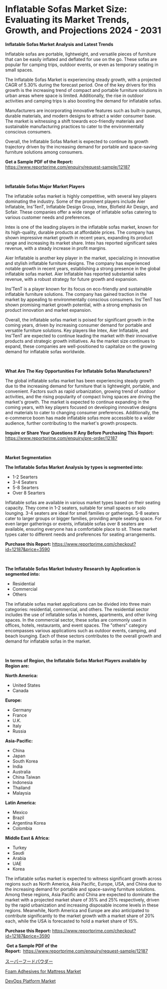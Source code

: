 <p><h1>Inflatable Sofas Market Size: Evaluating its Market Trends, Growth, and Projections 2024 - 2031</h1></p><p><strong>Inflatable Sofas Market Analysis and Latest Trends</strong></p>
<p><p>Inflatable sofas are portable, lightweight, and versatile pieces of furniture that can be easily inflated and deflated for use on the go. These sofas are popular for camping trips, outdoor events, or even as temporary seating in small spaces.</p><p>The Inflatable Sofas Market is experiencing steady growth, with a projected CAGR of 5.30% during the forecast period. One of the key drivers for this growth is the increasing trend of compact and portable furniture solutions in urban areas where space is limited. Additionally, the rise in outdoor activities and camping trips is also boosting the demand for inflatable sofas.</p><p>Manufacturers are incorporating innovative features such as built-in pumps, durable materials, and modern designs to attract a wider consumer base. The market is witnessing a shift towards eco-friendly materials and sustainable manufacturing practices to cater to the environmentally conscious consumers.</p><p>Overall, the Inflatable Sofas Market is expected to continue its growth trajectory driven by the increasing demand for portable and space-saving furniture solutions among consumers.</p></p>
<p><strong>Get a Sample PDF of the Report:&nbsp;</strong> <a href="https://www.reportprime.com/enquiry/request-sample/12187">https://www.reportprime.com/enquiry/request-sample/12187</a></p>
<p>&nbsp;</p>
<p><strong>Inflatable Sofas Major Market Players</strong></p>
<p><p>The inflatable sofas market is highly competitive, with several key players dominating the industry. Some of the prominent players include Aier Inflatable, Ins’TenT, Inflatable Design Group, Intex, Blofield Air Design, and Sofair. These companies offer a wide range of inflatable sofas catering to various customer needs and preferences.</p><p>Intex is one of the leading players in the inflatable sofas market, known for its high-quality, durable products at affordable prices. The company has shown impressive market growth in recent years, expanding its product range and increasing its market share. Intex has reported significant sales revenue, with a steady increase in profit margins.</p><p>Aier Inflatable is another key player in the market, specializing in innovative and stylish inflatable furniture designs. The company has experienced notable growth in recent years, establishing a strong presence in the global inflatable sofas market. Aier Inflatable has reported substantial sales revenue, with a robust strategy for future growth and expansion.</p><p>Ins’TenT is a player known for its focus on eco-friendly and sustainable inflatable furniture solutions. The company has gained traction in the market by appealing to environmentally conscious consumers. Ins’TenT has shown promising market growth potential, with a strong emphasis on product innovation and market expansion.</p><p>Overall, the inflatable sofas market is poised for significant growth in the coming years, driven by increasing consumer demand for portable and versatile furniture solutions. Key players like Intex, Aier Inflatable, and Ins’TenT are expected to continue leading the market with their innovative products and strategic growth initiatives. As the market size continues to expand, these companies are well-positioned to capitalize on the growing demand for inflatable sofas worldwide.</p></p>
<p>&nbsp;</p>
<p><strong>What Are The Key Opportunities For Inflatable Sofas Manufacturers?</strong></p>
<p><p>The global inflatable sofas market has been experiencing steady growth due to the increasing demand for furniture that is lightweight, portable, and convenient. Factors such as rapid urbanization, growing trend of outdoor activities, and the rising popularity of compact living spaces are driving the market's growth. The market is expected to continue expanding in the coming years, with key players focused on developing innovative designs and materials to cater to changing consumer preferences. Additionally, the e-commerce boom has made inflatable sofas more accessible to a wider audience, further contributing to the market's growth prospects.</p></p>
<p><strong>Inquire or Share Your Questions If Any Before Purchasing This Report:</strong> <a href="https://www.reportprime.com/enquiry/pre-order/12187">https://www.reportprime.com/enquiry/pre-order/12187</a></p>
<p>&nbsp;</p>
<p><strong>Market Segmentation</strong></p>
<p><strong>The Inflatable Sofas Market Analysis by types is segmented into:</strong></p>
<p><ul><li>1-2 Searters</li><li>3-4 Seaters</li><li>5-8 Searters</li><li>Over 8 Searters</li></ul></p>
<p><p>Inflatable sofas are available in various market types based on their seating capacity. They come in 1-2 seaters, suitable for small spaces or solo lounging. 3-4 seaters are ideal for small families or gatherings. 5-8 seaters cater to larger groups or bigger families, providing ample seating space. For even larger gatherings or events, inflatable sofas over 8 seaters are available, ensuring everyone has a comfortable place to sit. These market types cater to different needs and preferences for seating arrangements.</p></p>
<p><strong>Purchase this Report:&nbsp;</strong><a href="https://www.reportprime.com/checkout?id=12187&price=3590">https://www.reportprime.com/checkout?id=12187&price=3590</a></p>
<p>&nbsp;</p>
<p><strong>The Inflatable Sofas Market Industry Research by Application is segmented into:</strong></p>
<p><ul><li>Residential</li><li>Commercial</li><li>Others</li></ul></p>
<p><p>The inflatable sofas market applications can be divided into three main categories: residential, commercial, and others. The residential sector includes the use of inflatable sofas in homes, apartments, and other living spaces. In the commercial sector, these sofas are commonly used in offices, hotels, restaurants, and event spaces. The "others" category encompasses various applications such as outdoor events, camping, and beach lounging. Each of these sectors contributes to the overall growth and demand for inflatable sofas in the market.</p></p>
<p>&nbsp;</p>
<p><strong>In terms of Region, the Inflatable Sofas Market Players available by Region are:</strong></p>
<p>
    <p> <strong> North America: </strong>
        <ul>
            <li>United States</li>
            <li>Canada</li>
        </ul>
        </p> 
    <p> <strong> Europe: </strong>
        <ul>
            <li>Germany</li>
            <li>France</li>
            <li>U.K.</li>
            <li>Italy</li>
            <li>Russia</li>
        </ul>
        </p> 
    <p> <strong> Asia-Pacific: </strong>
        <ul>
            <li>China</li>
            <li>Japan</li>
            <li>South Korea</li>
            <li>India</li>
            <li>Australia</li>
            <li>China Taiwan</li>
            <li>Indonesia</li>
            <li>Thailand</li>
            <li>Malaysia</li>
        </ul>
        </p> 
    <p> <strong> Latin America: </strong>
        <ul>
            <li>Mexico</li>
            <li>Brazil</li>
            <li>Argentina Korea</li>
            <li>Colombia</li>
        </ul>
        </p> 
    <p> <strong> Middle East & Africa: </strong>
        <ul>
            <li>Turkey</li>
            <li>Saudi</li>
            <li>Arabia</li>
            <li>UAE</li>
            <li>Korea</li>
        </ul>
    </p>
    </p>
<p><p>The inflatable sofas market is expected to witness significant growth across regions such as North America, Asia Pacific, Europe, USA, and China due to the increasing demand for portable and space-saving furniture solutions. Among these regions, Asia Pacific and China are expected to dominate the market with a projected market share of 35% and 25% respectively, driven by the rapid urbanization and increasing disposable income levels in these regions. Meanwhile, North America and Europe are also anticipated to contribute significantly to the market growth with a market share of 20% each, while the USA is forecasted to hold a market share of 15%.</p></p>
<p><strong>Purchase this Report: </strong><a href="https://www.reportprime.com/checkout?id=12187&price=3590">https://www.reportprime.com/checkout?id=12187&price=3590</a></p>
<p>&nbsp;<strong>Get a Sample PDF of the Report:&nbsp;&nbsp;</strong><a href="https://www.reportprime.com/enquiry/request-sample/12187">https://www.reportprime.com/enquiry/request-sample/12187</a></p>
<p><strong></strong></p>
<p><p><a href="https://github.com/oqoeusbvpadwjs08/Market-Research-Report-List-1/blob/main/23264882671.md">スーパーフードパウダー</a></p><p><a href="https://spotless-saver-8fd.notion.site/Foam-Adhesives-for-Mattress-Market-Research-Report-Reveals-The-Latest-Trends-And-Opportunities-of-th-2c0e25384402419eb5ab5be29d9ba6db">Foam Adhesives for Mattress Market</a></p><p><a href="https://view.publitas.com/reportprime-1/devops-platform-market-size-focuses-on-market-dynamics-in-depth-analysis-and-future-projections-of-its-market-forecasted-for-period-from-2024-to-2031/">DevOps Platform Market</a></p></p>
